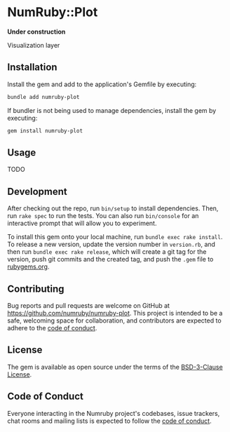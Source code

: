 # NumRuby::Plot

**Under construction**

Visualization layer

## Installation

Install the gem and add to the application's Gemfile by executing:

```sh
bundle add numruby-plot
```

If bundler is not being used to manage dependencies, install the gem by executing:

```sh
gem install numruby-plot
```

## Usage

TODO

## Development

After checking out the repo, run `bin/setup` to install dependencies. Then, run `rake spec` to run the tests. You can also run `bin/console` for an interactive prompt that will allow you to experiment.

To install this gem onto your local machine, run `bundle exec rake install`. To release a new version, update the version number in `version.rb`, and then run `bundle exec rake release`, which will create a git tag for the version, push git commits and the created tag, and push the `.gem` file to [rubygems.org](https://rubygems.org).

## Contributing

Bug reports and pull requests are welcome on GitHub at https://github.com/numruby/numruby-plot. This project is intended to be a safe, welcoming space for collaboration, and contributors are expected to adhere to the [code of conduct](https://github.com/numruby/numruby-plot/blob/main/CODE_OF_CONDUCT.md).

## License

The gem is available as open source under the terms of the [BSD-3-Clause License](https://opensource.org/licenses/BSD-3-Clause).

## Code of Conduct

Everyone interacting in the Numruby project's codebases, issue trackers, chat rooms and mailing lists is expected to follow the [code of conduct](https://github.com/numruby/numruby-plot/blob/main/CODE_OF_CONDUCT.md).
